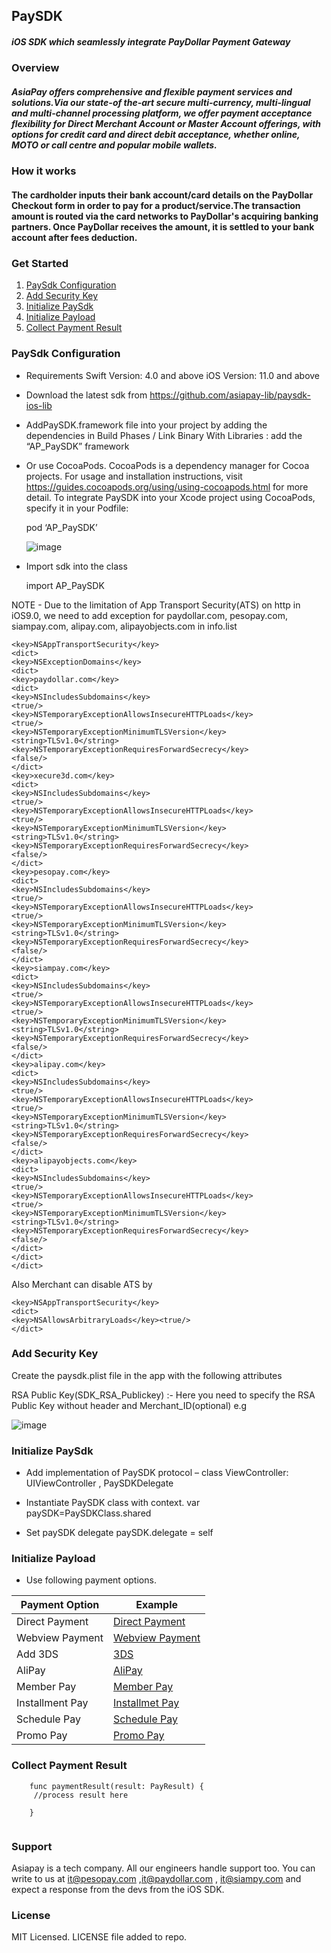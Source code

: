 
## PaySDK   
##### iOS SDK which seamlessly integrate PayDollar Payment Gateway

### Overview

##### AsiaPay offers comprehensive and flexible payment services and solutions.Via our state-of the-art secure multi-currency, multi-lingual and multi-channel processing platform, we offer payment acceptance flexibility for Direct Merchant Account or Master Account offerings, with options for credit card and direct debit acceptance, whether online, MOTO or call centre and popular mobile wallets.

### How it works
#### The cardholder inputs their bank account/card details on the PayDollar Checkout form in order to pay for a product/service.The transaction amount is routed via the card networks to PayDollar's acquiring banking partners. Once PayDollar receives the amount, it is settled to your bank account after fees deduction.

### Get Started

1. [PaySdk Configuration](#paysdk-configuration)
2. [Add Security Key](#add-security-key)
3. [Initialize PaySdk](#initialize-paysdk)
4. [Initialize Payload](#initialize-payload)
5. [Collect Payment Result](#collect-payment-result)

### PaySdk Configuration

*  Requirements
Swift Version: 4.0 and above
iOS Version: 11.0 and above


* Download the latest sdk from https://github.com/asiapay-lib/paysdk-ios-lib

* AddPaySDK.framework file into your project by adding the dependencies in Build Phases / Link Binary With Libraries :
add the “AP_PaySDK” framework 
 
* Or use CocoaPods. CocoaPods is a dependency manager for Cocoa projects. For usage and installation instructions, visit https://guides.cocoapods.org/using/using-cocoapods.html for more detail. To integrate PaySDK into your Xcode project using CocoaPods, specify it in your Podfile:

  pod ‘AP_PaySDK’
  
  ![image](https://user-images.githubusercontent.com/57219862/81049517-fce3f000-8edb-11ea-9160-23eacc279c81.png)

* Import sdk into the class

   import AP_PaySDK
 
 NOTE - Due to the limitation of App Transport Security(ATS) on http in iOS9.0, we need to add exception for paydollar.com, pesopay.com, siampay.com, alipay.com, alipayobjects.com in info.list

```
<key>NSAppTransportSecurity</key>
<dict>
<key>NSExceptionDomains</key>
<dict>
<key>paydollar.com</key>
<dict>
<key>NSIncludesSubdomains</key>
<true/>
<key>NSTemporaryExceptionAllowsInsecureHTTPLoads</key>
<true/>
<key>NSTemporaryExceptionMinimumTLSVersion</key>
<string>TLSv1.0</string>
<key>NSTemporaryExceptionRequiresForwardSecrecy</key>
<false/>
</dict>
<key>xecure3d.com</key>
<dict>
<key>NSIncludesSubdomains</key>
<true/>
<key>NSTemporaryExceptionAllowsInsecureHTTPLoads</key>
<true/>
<key>NSTemporaryExceptionMinimumTLSVersion</key>
<string>TLSv1.0</string>
<key>NSTemporaryExceptionRequiresForwardSecrecy</key>
<false/>
</dict>
<key>pesopay.com</key>
<dict>
<key>NSIncludesSubdomains</key>
<true/>
<key>NSTemporaryExceptionAllowsInsecureHTTPLoads</key>
<true/>
<key>NSTemporaryExceptionMinimumTLSVersion</key>
<string>TLSv1.0</string>
<key>NSTemporaryExceptionRequiresForwardSecrecy</key>
<false/>
</dict>
<key>siampay.com</key>
<dict>
<key>NSIncludesSubdomains</key>
<true/>
<key>NSTemporaryExceptionAllowsInsecureHTTPLoads</key>
<true/>
<key>NSTemporaryExceptionMinimumTLSVersion</key>
<string>TLSv1.0</string>
<key>NSTemporaryExceptionRequiresForwardSecrecy</key>
<false/>
</dict>
<key>alipay.com</key>
<dict>
<key>NSIncludesSubdomains</key>
<true/>
<key>NSTemporaryExceptionAllowsInsecureHTTPLoads</key>
<true/>
<key>NSTemporaryExceptionMinimumTLSVersion</key>
<string>TLSv1.0</string>
<key>NSTemporaryExceptionRequiresForwardSecrecy</key>
<false/>
</dict>
<key>alipayobjects.com</key>
<dict>
<key>NSIncludesSubdomains</key>
<true/>
<key>NSTemporaryExceptionAllowsInsecureHTTPLoads</key>
<true/>
<key>NSTemporaryExceptionMinimumTLSVersion</key>
<string>TLSv1.0</string>
<key>NSTemporaryExceptionRequiresForwardSecrecy</key>
<false/>
</dict>
</dict>
</dict>
```
Also Merchant can disable ATS by 

```
<key>NSAppTransportSecurity</key>
<dict>
<key>NSAllowsArbitraryLoads</key><true/>
</dict>

```


### Add Security Key

Create the paysdk.plist file in the app with the following attributes      
    
RSA Public Key(SDK_RSA_Publickey) :- Here you need to specify the RSA Public Key without header and Merchant_ID(optional)
e.g

![image](https://user-images.githubusercontent.com/57220911/79866991-4112c300-83fb-11ea-82e9-4bf8a5575565.png)

### Initialize PaySdk

* Add implementation of PaySDK protocol –
class ViewController: UIViewController , PaySDKDelegate

* Instantiate PaySDK class with context.
 var paySDK=PaySDKClass.shared

* Set paySDK delegate
paySDK.delegate = self


### Initialize Payload

* Use following payment options.
 
Payment Option | Example
--- | --- 
Direct Payment | [Direct Payment](https://github.com/asiapay-lib/paysdk-ios-demo/blob/master/DirectPay/README.md)
Webview Payment | [Webview Payment](https://github.com/asiapay-lib/paysdk-ios-demo/blob/master/WebView/README.md)
Add 3DS  | [3DS](https://github.com/asiapay-lib/paysdk-ios-demo/blob/master/3DS/README.md)
AliPay  | [AliPay](https://github.com/asiapay-lib/paysdk-ios-demo/blob/master/AliPay/README.md)
Member Pay | [Member Pay](https://github.com/asiapay-lib/paysdk-ios-demo/blob/master/MemberPay/README.md)
Installment Pay | [Installmet Pay](https://github.com/asiapay-lib/paysdk-ios-demo/blob/master/InstallmentPay/README.md)
Schedule Pay | [Schedule Pay](https://github.com/asiapay-lib/paysdk-ios-demo/blob/master/SchedulePay/README.md)
Promo Pay | [Promo Pay](https://github.com/asiapay-lib/paysdk-ios-demo/blob/master/PromoPay/README.md)





### Collect Payment Result

```
    func paymentResult(result: PayResult) {
     //process result here
     
    }
    
```

### Support
Asiapay is a tech company. All our engineers handle support too. You can write to us at it@pesopay.com ,it@paydollar.com , it@siampy.com and expect a response from the devs from the iOS SDK.

### License
MIT Licensed. LICENSE file added to repo.



